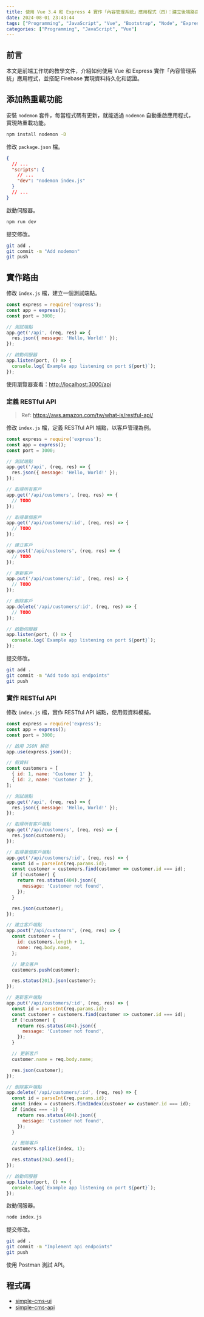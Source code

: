 ```yaml
---
title: 使用 Vue 3.4 和 Express 4 實作「內容管理系統」應用程式（四）：建立後端路由
date: 2024-08-01 23:43:44
tags: ["Programming", "JavaScript", "Vue", "Bootstrap", "Node", "Express", "Firebase", "Firestore", "CMS"]
categories: ["Programming", "JavaScript", "Vue"]
---
```


## 前言

本文是前端工作坊的教學文件，介紹如何使用 Vue 和 Express 實作「內容管理系統」應用程式，並搭配 Firebase 實現資料持久化和認證。

## 添加熱重載功能

安裝 `nodemon` 套件，每當程式碼有更新，就能透過 `nodemon` 自動重啟應用程式，實現熱重載功能。

```bash
npm install nodemon -D
```

修改 `package.json` 檔。

```json
{
  // ...
  "scripts": {
    // ...
    "dev": "nodemon index.js"
  }
  // ...
}
```

啟動伺服器。

```bash
npm run dev
```

提交修改。

```bash
git add .
git commit -m "Add nodemon"
git push
```

## 實作路由

修改 `index.js` 檔，建立一個測試端點。

```js
const express = require('express');
const app = express();
const port = 3000;

// 測試端點
app.get('/api', (req, res) => {
  res.json({ message: 'Hello, World!' });
});

// 啟動伺服器
app.listen(port, () => {
  console.log(`Example app listening on port ${port}`);
});
```

使用瀏覽器查看：<http://localhost:3000/api>

### 定義 RESTful API

> Ref: <https://aws.amazon.com/tw/what-is/restful-api/>

修改 `index.js` 檔，定義 RESTful API 端點，以客戶管理為例。

```js
const express = require('express');
const app = express();
const port = 3000;

// 測試端點
app.get('/api', (req, res) => {
  res.json({ message: 'Hello, World!' });
});

// 取得所有客戶
app.get('/api/customers', (req, res) => {
  // TODO
});

// 取得單個客戶
app.get('/api/customers/:id', (req, res) => {
  // TODO
});

// 建立客戶
app.post('/api/customers', (req, res) => {
  // TODO
});

// 更新客戶
app.put('/api/customers/:id', (req, res) => {
  // TODO
});

// 刪除客戶
app.delete('/api/customers/:id', (req, res) => {
  // TODO
});

// 啟動伺服器
app.listen(port, () => {
  console.log(`Example app listening on port ${port}`);
});
```

提交修改。

```bash
git add .
git commit -m "Add todo api endpoints"
git push
```

### 實作 RESTful API

修改 `index.js` 檔，實作 RESTful API 端點，使用假資料模擬。

```js
const express = require('express');
const app = express();
const port = 3000;

// 啟用 JSON 解析
app.use(express.json());

// 假資料
const customers = [
  { id: 1, name: 'Customer 1' },
  { id: 2, name: 'Customer 2' },
];

// 測試端點
app.get('/api', (req, res) => {
  res.json({ message: 'Hello, World!' });
});

// 取得所有客戶端點
app.get('/api/customers', (req, res) => {
  res.json(customers);
});

// 取得單個客戶端點
app.get('/api/customers/:id', (req, res) => {
  const id = parseInt(req.params.id);
  const customer = customers.find(customer => customer.id === id);
  if (!customer) {
    return res.status(404).json({
      message: 'Customer not found',
    });
  }

  res.json(customer);
});

// 建立客戶端點
app.post('/api/customers', (req, res) => {
  const customer = {
    id: customers.length + 1,
    name: req.body.name,
  };

  // 建立客戶
  customers.push(customer);

  res.status(201).json(customer);
});

// 更新客戶端點
app.put('/api/customers/:id', (req, res) => {
  const id = parseInt(req.params.id);
  const customer = customers.find(customer => customer.id === id);
  if (!customer) {
    return res.status(404).json({
      message: 'Customer not found',
    });
  }

  // 更新客戶
  customer.name = req.body.name;

  res.json(customer);
});

// 刪除客戶端點
app.delete('/api/customers/:id', (req, res) => {
  const id = parseInt(req.params.id);
  const index = customers.findIndex(customer => customer.id === id);
  if (index === -1) {
    return res.status(404).json({
      message: 'Customer not found',
    });
  }

  // 刪除客戶
  customers.splice(index, 1);

  res.status(204).send();
});

// 啟動伺服器
app.listen(port, () => {
  console.log(`Example app listening on port ${port}`);
});
```

啟動伺服器。

```bash
node index.js
```

提交修改。

```bash
git add .
git commit -m "Implement api endpoints"
git push
```

使用 Postman 測試 API。

## 程式碼

- [simple-cms-ui](https://github.com/memochou1993/simple-cms-ui)
- [simple-cms-api](https://github.com/memochou1993/simple-cms-api)
